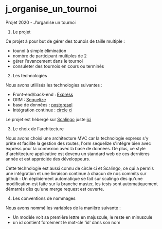 # j_organise_un_tournoi
Projet 2020 - J’organise un tournoi

1. Le projet

Ce projet à pour but de gérer des tounois de taille multiple : 
* tounoi à simple élimination
* nombre de participant multiples de 2
* gérer l'avancement dans le tournoi
* consuleter des tournois en cours ou terminés

2. Les technologies

Nous avons utlilisés les technologies suivantes :
* Front-end/back-end : [Express](http://expressjs.com/)
* ORM : [Sequelize](https://sequelize.org/)
* base de données : [postgresql](https://www.postgresql.org/)
* Intégration continue : [circle ci](https://circleci.com/)

Le projet est hébergé sur [Scalingo](https://scalingo.com/fr) juste [ici](https://j-organise-un-tournoi.osc-fr1.scalingo.io/)

3. Le choix de l'architecture

Nous avons choisi une architecture MVC car la technologie express s'y prête et facilite la gestion des routes, l'orm sequelize s'intègre bien avec express pour la connexion avec la base de données.
De plus, ce style d'architecture applicative est devenu un standard web de ces dernières année et est appréciée des développeurs.

Cette technologie est aussi connu de circle ci et Scalingo, ce qui a permis une intégration et une livraison continue à chacun de nos commits sur github : Un déploiement automatique se fait sur scalingo dès qu'une modification est faite sur la branche master, les tests sont automatiquement démarrés dès qu'une merge request est ouverte.

4. Les conventions de nommages

Nous avons nommé les variables de la manière suivante : 
* Un modèle voit sa première lettre en majuscule, le reste en minuscule
* un id contient forcément le mot-cle 'id' dans son nom

